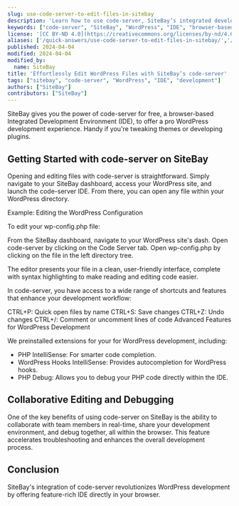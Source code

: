 ```yaml
---
slug: use-code-server-to-edit-files-in-sitebay
description: 'Learn how to use code-server, SiteBay’s integrated development environment (IDE), for editing WordPress files directly within your browser.'
keywords: ["code-server", "SiteBay", "WordPress", "IDE", "browser-based editor"]
license: '[CC BY-ND 4.0](https://creativecommons.org/licenses/by-nd/4.0)'
aliases: ['/quick-answers/use-code-server-to-edit-files-in-sitebay/','/quick-answers/sitebay/use-code-server-to-edit-files-in-sitebay/']
published: 2024-04-04
modified: 2024-04-04
modified_by:
  name: SiteBay
title: 'Effortlessly Edit WordPress Files with SiteBay’s code-server'
tags: ["sitebay", "code-server", "WordPress", "IDE", "development"]
authors: ["SiteBay"]
contributors: ["SiteBay"]
---
```


SiteBay gives you the power of code-server for free, a browser-based Integrated Development Environment (IDE), to offer a pro WordPress development experience. Handy if you're tweaking themes or developing plugins.

## Getting Started with code-server on SiteBay

Opening and editing files with code-server is straightforward. Simply navigate to your SiteBay dashboard, access your WordPress site, and launch the code-server IDE. From there, you can open any file within your WordPress directory.

Example: Editing the WordPress Configuration

To edit your wp-config.php file:

From the SiteBay dashboard, navigate to your WordPress site's dash.
Open code-server by clicking on the Code Server tab.
Open wp-config.php by clicking on the file in the left directory tree.

The editor presents your file in a clean, user-friendly interface, complete with syntax highlighting to make reading and editing code easier.

In code-server, you have access to a wide range of shortcuts and features that enhance your development workflow:

CTRL+P: Quick open files by name
CTRL+S: Save changes
CTRL+Z: Undo changes
CTRL+/: Comment or uncomment lines of code
Advanced Features for WordPress Development

We preinstalled extensions for your for WordPress development, including:

- PHP IntelliSense: For smarter code completion.
- WordPress Hooks IntelliSense: Provides autocompletion for WordPress hooks.
- PHP Debug: Allows you to debug your PHP code directly within the IDE.


## Collaborative Editing and Debugging

One of the key benefits of using code-server on SiteBay is the ability to collaborate with team members in real-time, share your development environment, and debug together, all within the browser. This feature accelerates troubleshooting and enhances the overall development process.

## Conclusion

SiteBay's integration of code-server revolutionizes WordPress development by offering feature-rich IDE directly in your browser.